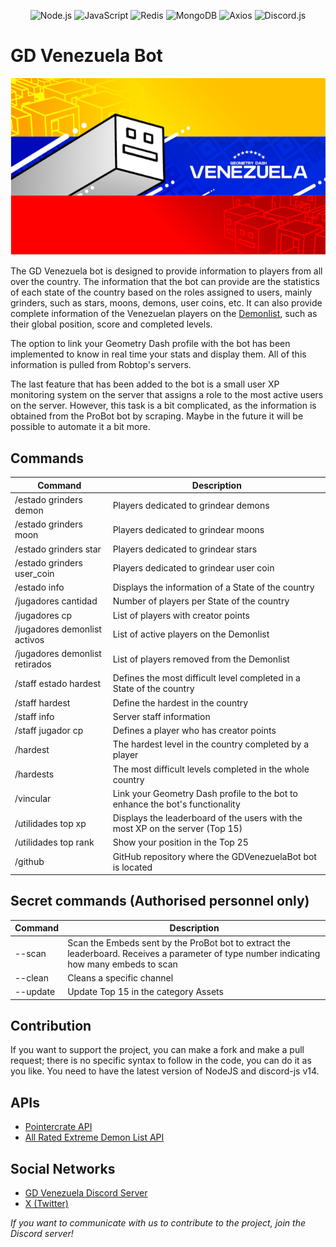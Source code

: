 <p align="center"> <img src="https://img.shields.io/badge/Node.js-339933?style=for-the-badge&logo=nodedotjs&logoColor=white" alt="Node.js"> <img src="https://img.shields.io/badge/JavaScript-F7DF1E?style=for-the-badge&logo=javascript&logoColor=black" alt="JavaScript"> <img src="https://img.shields.io/badge/Redis-DC382D?style=for-the-badge&logo=redis&logoColor=white" alt="Redis"> <img src="https://img.shields.io/badge/MongoDB-47A248?style=for-the-badge&logo=mongodb&logoColor=white" alt="MongoDB"> <img src="https://img.shields.io/badge/Axios-5A29E4?style=for-the-badge&logo=axios&logoColor=white" alt="Axios"> <img src="https://img.shields.io/badge/Discord.js-7289DA?style=for-the-badge&logo=discord&logoColor=white" alt="Discord.js"> </p>

# GD Venezuela Bot

<p align="center"> <img src="./images/gdvnzla-banner.png" alt="Alt Text"> </p>

The GD Venezuela bot is designed to provide information to players from all over the country.
The information that the bot can provide are the statistics of each state of the country based on the roles assigned to users, mainly grinders, such as stars, moons, demons, user coins, etc. It can also provide complete information of the Venezuelan players on the [Demonlist](https://www.pointercrate.com/demonlist/), such as their global position, score and completed levels.

The option to link your Geometry Dash profile with the bot has been implemented to know in real time your stats and display them. All of this information is pulled from Robtop's servers.

The last feature that has been added to the bot is a small user XP monitoring system on the server that assigns a role to the most active users on the server. However, this task is a bit complicated, as the information is obtained from the ProBot bot by scraping. Maybe in the future it will be possible to automate it a bit more.

## Commands

| Command | Description |
| --- | --- |
| /estado grinders demon | Players dedicated to grindear demons |
| /estado grinders moon | Players dedicated to grindear moons |
| /estado grinders star | Players dedicated to grindear stars |
| /estado grinders user_coin | Players dedicated to grindear user coin |
| /estado info | Displays the information of a State of the country |
| /jugadores cantidad | Number of players per State of the country |
| /jugadores cp | List of players with creator points |
| /jugadores demonlist activos | List of active players on the Demonlist |
| /jugadores demonlist retirados | List of players removed from the Demonlist |
| /staff estado hardest | Defines the most difficult level completed in a State of the country |
| /staff hardest | Define the hardest in the country |
| /staff info | Server staff information |
| /staff jugador cp | Defines a player who has creator points |
| /hardest | The hardest level in the country completed by a player |
| /hardests | The most difficult levels completed in the whole country |
| /vincular | Link your Geometry Dash profile to the bot to enhance the bot's functionality |
| /utilidades top xp | Displays the leaderboard of the users with the most XP on the server (Top 15) |
| /utilidades top rank | Show your position in the Top 25 |
| /github | GitHub repository where the GDVenezuelaBot bot is located |

## Secret commands (Authorised personnel only)

| Command | Description |
| --- | --- |
| --scan | Scan the Embeds sent by the ProBot bot to extract the leaderboard. Receives a parameter of type number indicating how many embeds to scan |
| --clean | Cleans a specific channel |
| --update | Update Top 15 in the category Assets |

## Contribution

If you want to support the project, you can make a fork and make a pull request; there is no specific syntax to follow in the code, you can do it as you like. You need to have the latest version of NodeJS and discord-js v14.

## APIs

- [Pointercrate API](https://www.pointercrate.com/documentation/index)
- [All Rated Extreme Demon List API](https://github.com/All-Rated-Extreme-Demon-List/AREDL)

## Social Networks
- [GD Venezuela Discord Server](https://discord.gg/gdvenezuela)
- [X \(Twitter\)](https://x.com/GD_Venezuela)

*If you want to communicate with us to contribute to the project, join the Discord server!*